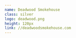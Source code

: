 ```yaml
---
name: Deadwood Smokehouse
class: silver
logo: deadwood.png
height: 120px
link: //deadwoodsmokehouse.com
---
```

